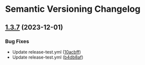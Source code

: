 # Semantic Versioning Changelog

## [1.3.7](https://github.com/RhysHoad/Test-Actions/compare/v1.3.6...v1.3.7) (2023-12-01)


### Bug Fixes

* Update release-test.yml ([10acbff](https://github.com/RhysHoad/Test-Actions/commit/10acbff61a40ac14c378e3466bab1d029059364c))
* Update release-test.yml ([b4db8af](https://github.com/RhysHoad/Test-Actions/commit/b4db8af93929cfedb395c7cd354d6aaac7cbe403))
